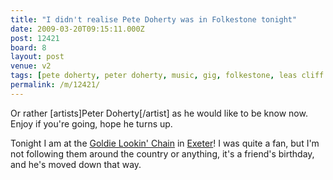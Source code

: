 ```yaml
---
title: "I didn't realise Pete Doherty was in Folkestone tonight"
date: 2009-03-20T09:15:11.000Z
post: 12421
board: 8
layout: post
venue: v2
tags: [pete doherty, peter doherty, music, gig, folkestone, leas cliff hall, goldie lookin chain, exeter]
permalink: /m/12421/
---
```

Or rather [artists]Peter Doherty[/artist] as he would like to be know now. Enjoy if you're going, hope he turns up.

Tonight I am at the <a href="/wiki/goldie+lookin+chain">Goldie Lookin' Chain</a> in <a href="/wiki/exeter">Exeter</a>! I was quite a fan, but I'm not following them around the country or anything, it's a friend's birthday, and he's moved down that way.
